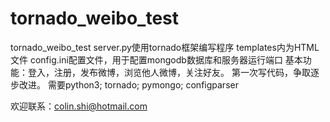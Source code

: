 # tornado_weibo_test
tornado_weibo_test
server.py使用tornado框架编写程序 templates内为HTML文件
config.ini配置文件，用于配置mongodb数据库和服务器运行端口
基本功能：登入，注册，发布微博，浏览他人微博，关注好友。
第一次写代码，争取逐步改进。
需要python3; tornado; pymongo; configparser


欢迎联系：colin.shi@hotmail.com
